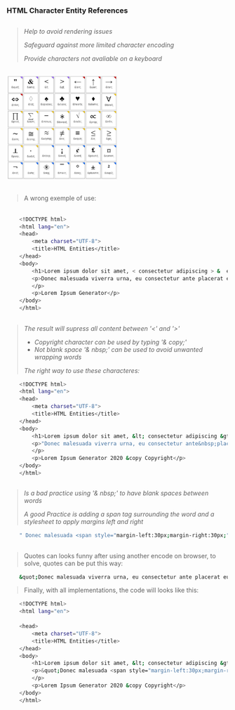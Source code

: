 ### HTML Character Entity References
##
>  *Help to avoid rendering issues*
> 
>  *Safeguard against more limited character encoding*
> 
>  *Provide characters not avaliable on a keyboard*
## 


<img src="https://github.com/M4NS0/Workspaces/blob/master/Web/Johns%20Hopkins%20University/Lecture%208%20-%20Characters%20Entity%20References/Character%20Entities.png" width="50%" height="auto" />

## 
> A wrong exemple of use:

```sh

    <!DOCTYPE html>
    <html lang="en">
    <head>
        <meta charset="UTF-8">
        <title>HTML Entities</title>
    </head>
    <body>
        <h1>Lorem ipsum dolor sit amet, < consectetur adipiscing > &  elit: </h1>
        <p>Donec malesuada viverra urna, eu consectetur ante placerat eu. 
        </p>
        <p>Lorem Ipsum Generator</p>
    </body>
    </html>

```
## 

> *The result will supress all content between '<' and '>'*
> 
> - *Copyright character can be used by typing '& copy;'*
> - *Not blank space '& nbsp;' can be used to avoid unwanted wrapping words*
> 
> *The right way to use these characteres:*
```sh
    <!DOCTYPE html>
    <html lang="en">
    <head>
        <meta charset="UTF-8">
        <title>HTML Entities</title>
    </head>
    <body>
        <h1>Lorem ipsum dolor sit amet, &lt; consectetur adipiscing &gt; &amp; elit: </h1>
        <p>"Donec malesuada viverra urna, eu consectetur ante&nbsp;placerat&nbsp;eu."
        </p>
        <p>Lorem Ipsum Generator 2020 &copy Copyright</p>
    </body>
    </html>
```
## 
> *Is a bad practice using '& nbsp;' to have blank spaces between words*
> 
> *A good Practice is adding a span tag surrounding the word and a stylesheet to apply margins left and right*

```sh
    " Donec malesuada <span style="margin-left:30px;margin-right:30px;">viverra urna,</span> eu consectetur ante placerat eu. "

```
## 
> Quotes can looks funny after using another encode on browser, to solve, quotes can be put this way:
```sh
    &quot;Donec malesuada viverra urna, eu consectetur ante placerat eu.&quot;
```
> Finally, with all implementations, the code will looks like this:
```sh
    <!DOCTYPE html>
    <html lang="en">

    <head>
        <meta charset="UTF-8">
        <title>HTML Entities</title>
    </head>
    <body>
        <h1>Lorem ipsum dolor sit amet, &lt; consectetur adipiscing &gt; &amp; elit: </h1>
        <p>&quot;Donec malesuada <span style="margin-left:30px;margin-right:30px;">viverra urna,</span> eu consectetur ante&nbsp;placerat&nbsp;eu.&quot;
        </p>
        <p>Lorem Ipsum Generator 2020 &copy Copyright</p>
    </body>
    </html>

```


